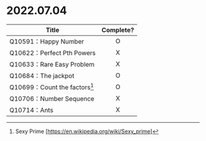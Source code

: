 # 2022.07.04

|Title|Complete?|
|---|:-:|
|Q10591：Happy Number|O|
|Q10622：Perfect Pth Powers|X|
|Q10633：Rare Easy Problem|X|
|Q10684：The jackpot|O|
|Q10699：Count the factors[^SexyPrime]|O|
|Q10706：Number Sequence|X|
|Q10714：Ants|X|

[^SexyPrime]: Sexy Prime [https://en.wikipedia.org/wiki/Sexy_prime]
